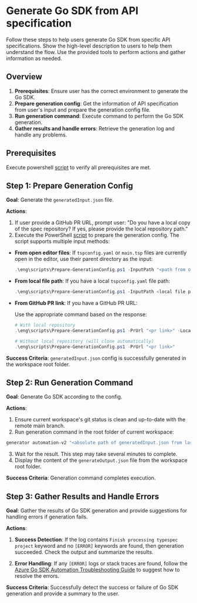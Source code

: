# Generate Go SDK from API specification

Follow these steps to help users generate Go SDK from specific API specifications. Show the high-level description to users to help them understand the flow. Use the provided tools to perform actions and gather information as needed.

## Overview

1. **Prerequisites**: Ensure user has the correct environment to generate the Go SDK.
2. **Prepare generation config**: Get the information of API specification from user's input and prepare the generation config file.
3. **Run generation command**: Execute command to perform the Go SDK generation.
4. **Gather results and handle errors**: Retrieve the generation log and handle any problems.

## Prerequisites

Execute powershell [script](../../eng/scripts/Check-SDKGenerationPrerequisites.ps1) to verify all prerequisites are met.

## Step 1: Prepare Generation Config

**Goal**: Generate the `generatedInput.json` file.

**Actions**:

1. If user provide a GitHub PR URL, prompt user: "Do you have a local copy of the spec repository? If yes, please provide the local repository path."
2. Execute the PowerShell [script](../../eng/scripts/Prepare-GenerationConfig.ps1) to prepare the generation config. The script supports multiple input methods:

- **From open editor files**: If `tspconfig.yaml` or `main.tsp` files are currently open in the editor, use their parent directory as the input:

  ```powershell
  .\eng\scripts\Prepare-GenerationConfig.ps1 -InputPath "<path from open editor files>"
  ```

- **From local file path**: If you have a local `tspconfig.yaml` file path:

  ```powershell
  .\eng\scripts\Prepare-GenerationConfig.ps1 -InputPath <local file path>"
  ```

- **From GitHub PR link**: If you have a GitHub PR URL:

  Use the appropriate command based on the response:

  ```powershell
  # With local repository
  .\eng\scripts\Prepare-GenerationConfig.ps1 -PrUrl "<pr link>" -LocalRepoPath "<local repository path>"

  # Without local repository (will clone automatically)
  .\eng\scripts\Prepare-GenerationConfig.ps1 -PrUrl "<pr link>"
  ```

**Success Criteria**: `generatedInput.json` config is successfully generated in the workspace root folder.

## Step 2: Run Generation Command

**Goal**: Generate Go SDK according to the config.

**Actions**:

1. Ensure current workspace's git status is clean and up-to-date with the remote main branch.
2. Run generation command in the root folder of current workspace:

```bash
generator automation-v2 "<absolute path of generatedInput.json from last step>" generateOutput.json
```

3. Wait for the result. This step may take several minutes to complete.
4. Display the content of the `generateOutput.json` file from the workspace root folder.

**Success Criteria**: Generation command completes execution.

## Step 3: Gather Results and Handle Errors

**Goal**: Gather the results of Go SDK generation and provide suggestions for handling errors if generation fails.

**Actions**:

1. **Success Detection**: If the log contains `Finish processing typespec project` keyword and no `[ERROR]` keywords are found, then generation succeeded. Check the output and summarize the results.

2. **Error Handling**: If any `[ERROR]` logs or stack traces are found, follow the [Azure Go SDK Automation Troubleshooting Guide](../../documentation/sdk-automation-tsg.md) to suggest how to resolve the errors.

**Success Criteria**: Successfully detect the success or failure of Go SDK generation and provide a summary to the user.
